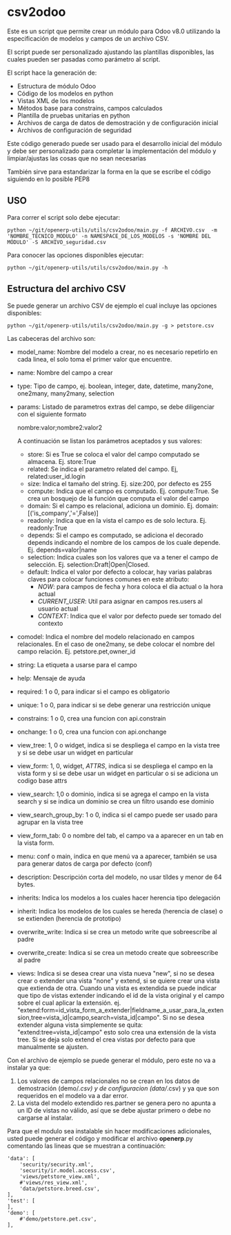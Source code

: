 csv2odoo
========

Este es un script que permite crear un módulo para Odoo v8.0 utilizando la especificación de modelos y campos de un archivo CSV.

El script puede ser personalizado ajustando las plantillas disponibles, las cuales pueden ser pasadas como parámetro al script.

El script hace la generación de:

- Estructura de módulo Odoo
- Código de los modelos en python
- Vistas XML de los modelos
- Métodos base para constrains, campos calculados
- Plantilla de pruebas unitarias en python
- Archivos de carga de datos de demostración y de configuración inicial
- Archivos de configuración de seguridad

Este código generado puede ser usado para el desarrollo inicial del módulo y debe ser personalizado para completar la implementación del módulo y limpiar/ajustas las cosas que no sean necesarias

También sirve para estandarizar la forma en la que se escribe el código siguiendo en lo posible PEP8

USO
---

Para correr el script solo debe ejecutar:

    python ~/git/openerp-utils/utils/csv2odoo/main.py -f ARCHIVO.csv  -m 'NOMBRE_TECNICO_MODULO' -n NAMESPACE_DE_LOS_MODELOS -s 'NOMBRE DEL MÓDULO' -S ARCHIVO_seguridad.csv

Para conocer las opciones disponibles ejecutar:

    python ~/git/openerp-utils/utils/csv2odoo/main.py -h


Estructura del archivo CSV
--------------------------

Se puede generar un archivo CSV de ejemplo el cual incluye las opciones disponibles:

    python ~/git/openerp-utils/utils/csv2odoo/main.py -g > petstore.csv

Las cabeceras del archivo son:

- model_name: Nombre del modelo a crear, no es necesario repetirlo en cada linea, el solo toma el primer valor que encuentre.
- name: Nombre del campo a crear
- type: Tipo de campo, ej. boolean, integer, date, datetime, many2one, one2many, many2many, selection
- params: Listado de parametros extras del campo, se debe diligenciar con el siguiente formato

    nombre:valor;nombre2:valor2

    A continuación se listan los parámetros aceptados y sus valores:

    - store: Si es True se coloca el valor del campo computado se almacena. Ej. store:True
    - related: Se indica el parametro related del campo. Ej, related:user_id.login
    - size: Indica el tamaño del string. Ej. size:200, por defecto es 255
    - compute: Indica que el campo es computado. Ej. compute:True. Se crea un bosquejo de la función que computa el valor del campo
    - domain: Si el campo es relacional, adiciona un dominio. Ej. domain:[('is_company','=',False)]
    - readonly: Indica que en la vista el campo es de solo lectura. Ej. readonly:True
    - depends: Si el campo es computado, se adiciona el decorado depends indicando el nombre de los campos de los cuale depende. Ej. depends=valor|name
    - selection: Indica cuales son los valores que va a tener el campo de selección. Ej. selection:Draft|Open|Closed.
    - default: Indica el valor por defecto a colocar, hay varias palabras claves para colocar funciones comunes en este atributo:
        - _NOW_: para campos de fecha y hora coloca el dia actual o la hora actual
        - _CURRENT_USER_: Util para asignar en campos res.users al usuario actual
        - _CONTEXT_: Indica que el valor por defecto puede ser tomado del contexto

- comodel: Indica el nombre del modelo relacionado en campos relacionales. En el caso de one2many, se debe colocar el nombre del campo relación. Ej. petstore.pet,owner_id
- string: La etiqueta a usarse para el campo
- help: Mensaje de ayuda
- required: 1 o 0, para indicar si el campo es obligatorio
- unique: 1 o 0, para indicar si se debe generar una restricción unique
- constrains: 1 o 0, crea una funcion con api.constrain
- onchange: 1 o 0, crea una funcion con api.onchange
- view_tree: 1, 0 o widget, indica si se despliega el campo en la vista tree y si se debe usar un widget en particular
- view_form: 1, 0, widget, _ATTRS_, indica si se despliega el campo en la vista form y si se debe usar un widget en particular o si se adiciona un codigo base attrs
- view_search: 1,0 o dominio, indica si se agrega el campo en la vista search y si se indica un dominio se crea un filtro usando ese dominio
- view_search_group_by: 1 o 0, indica si el campo puede ser usado para agrupar en la vista tree
- view_form_tab: 0 o nombre del tab, el campo va a aparecer en un tab en la vista form.
- menu: conf o main, indica en que menú va a aparecer, también se usa para generar datos de carga por defecto (conf)
- description: Descripción corta del modelo, no usar tíldes y menor de 64 bytes.
- inherits: Indica los modelos a los cuales hacer herencia tipo delegación
- inherit: Indica los modelos de los cuales se hereda (herencia de clase) o se extienden (herencia de prototipo)
- overwrite_write: Indica si se crea un metodo write que sobreescribe al padre
- overwrite_create: Indica si se crea un metodo create que sobreescribe al padre
- views: Indica si se desea crear una vista nueva "new", si no se desea crear o extender una vista "none" y extend, si se quiere crear una vista que extienda de otra. Cuando una vista es extendida se puede indicar que tipo de vistas extender indicando el id de la vista original y el campo sobre el cual aplicar la extensión. ej. "extend:form=id_vista_form_a_extender|fieldname_a_usar_para_la_extension,tree=vista_id|campo,search=vista_id|campo". Si no se desea extender alguna vista simplemente se quita: "extend:tree=vista_id|campo" esto solo crea una extensión de la vista tree. Si se deja solo extend el crea vistas por defecto para que manualmente se ajusten.

Con el archivo de ejemplo se puede generar el módulo, pero este no va a instalar ya que:

1. Los valores de campos relacionales no se crean en los datos de demostración (demo/*.csv) y de configuracion (data/*.csv) y ya que son requeridos en el modelo va a dar error.
2. La vista del modelo extendido res.partner se genera pero no apunta a un ID de vistas no válido, así que se debe ajustar primero o debe no cargarse al instalar.

Para que el modulo sea instalable sin hacer modificaciones adicionales, usted puede generar el código y modificar el archivo __openerp__.py comentando las lineas que se muestran a continuación:

    'data': [
        'security/security.xml',
        'security/ir.model.access.csv',
        'views/petstore_view.xml',
        #'views/res_view.xml',
        'data/petstore.breed.csv',
    ],
    'test': [
    ],
    'demo': [
        #'demo/petstore.pet.csv',
    ],

